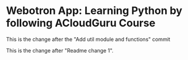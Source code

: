 # Webotron App: Learning Python by following ACloudGuru Course

This is the change after the "Add util module and functions" commit

This is the change after "Readme change 1".
